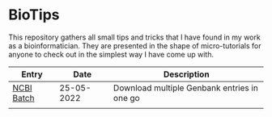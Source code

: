 # BioTips

This repository gathers all small tips and tricks that I have found in my work as a bioinformatician. They are presented in the shape of micro-tutorials for anyone to check out in the simplest way I have come up with.  

| Entry | Date | Description
|---|---|---|
[NCBI Batch](https://github.com/GuilleGorines/BioTips/blob/master/Tips/NCBI.md) | 25-05-2022 | Download multiple Genbank entries in one go |
|||